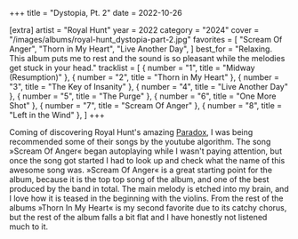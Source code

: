 +++
title = "Dystopia, Pt. 2"
date = 2022-10-26

[extra]
artist = "Royal Hunt"
year = 2022
category = "2024"
cover = "/images/albums/royal-hunt_dystopia-part-2.jpg"
favorites = [
    "Scream Of Anger",
    "Thorn in My Heart",
    "Live Another Day",
]
best_for = "Relaxing. This album puts me to rest and the sound is so pleasant while the melodies get stuck in your head."
tracklist = [
    { number = "1", title = "Midway (Resumption)" },
    { number = "2", title = "Thorn in My Heart" },
    { number = "3", title = "The Key of Insanity" },
    { number = "4", title = "Live Another Day" },
    { number = "5", title = "The Purge" },
    { number = "6", title = "One More Shot" },
    { number = "7", title = "Scream Of Anger" },
    { number = "8", title = "Left in the Wind" },
]
+++

Coming of discovering Royal Hunt's amazing [Paradox](/music/royal-hunt-paradox/), I was being recommended some of their songs by the youtube algorithm. The song »Scream Of Anger« began autoplaying while I wasn't paying attention, but once the song got started I had to look up and check what the name of this awesome song was. »Scream Of Anger« is a great starting point for the album, because it is the top top song of the album, and one of the best produced by the band in total. The main melody is etched into my brain, and I love how it is teased in the beginning with the violins. From the rest of the albums »Thorn In My Heart« is my second favorite due to its catchy chorus, but the rest of the album falls a bit flat and I have honestly not listened much to it.
